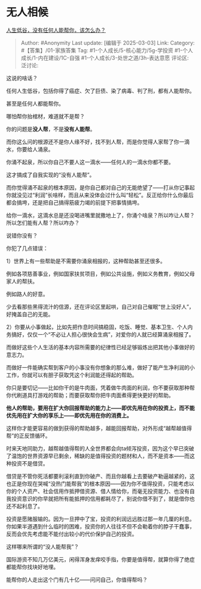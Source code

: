 # 无人相候
[人生低谷，没有任何人能帮你，该怎么办？](https://www.zhihu.com/question/650040368/answer/114745488494)

> Author: #Anonymity
> Last update: [编辑于 2025-03-03]
> Link:
> Category: #【答集】/01-家族答集
> Tag: #1-个人成长/5-核心能力/5g-学投资 #1-个人成长/1-内在建设/1C-自强 #1-个人成长/3-处世之道/3h-表达意愿
> 评论区:
> 泛讨论:

这说的啥话？

任何人生低谷，包括你得了癌症、欠了巨债、染了病毒、判了刑，都有人能帮你。

甚至是任何人都能帮你。

哪怕帮你抬棺材，难道就不是帮？

你的问题是**没人帮**，不是**没有人能帮**。

而你这么问的根源还不是你人缘不好，找不到人帮，而是你觉得人家帮了你一滴水，你要给人涌泉。

你涌不起泉，所以你自己不要人这一滴水——任何人的一滴水你都不要。

这才搞成了自我实现的“没有人能帮”。

而你觉得涌不起泉的根本原因，是你自己都对自己的无能绝望了——打从你记事起你就没见过“利润”长啥样，而且从来没体会过什么叫“轻松”。反正给你什么你最后都会搞垮，还是把自己搞得筋疲力竭的前提下把事情搞垮。

给你一滴水，这滴水总是还没喝进嘴里就撒地上了，你涌个啥泉？所以咋让人帮？所以怎们能有人帮？所以咋办？

说错你没有？

你犯了几点错误：

1）世界上有一些帮助是不需要你涌泉相报的，这种帮助甚至还很多。

例如各项慈善事业，例如国家扶贫项目，例如公共设施，例如义务教育，例如父母家人的帮扶。

例如路人的好意。

少去看那些黑得流汁的信源，还在评论区里起哄，自己对自己催眠“世上没好人”，好掩盖自己的无能。

2）你要从小事做起，比如先把作息时间搞稳固，吃饭、睡觉、基本卫生、个人内务搞好，仅仅一个“不必让人担心很快会生病”，对爱你的人就已经算涌泉相报了。

而做好这些个人生活的基本内容所需要的纪律性已经足够锻炼出把其他小事做好的意志力。

而做好一件能确实帮到客户的小事没有你想象的那么难，做好了能产生净利润的小工作，你就可以有胆子获取凭这个利润能还得起的帮助。

你只是要切记——比如你干的是牛肉面，凭着做牛肉面的利润，你不要获取那种帮你代刷道具打游戏的帮助；而要获取帮你把牛肉面煮得更快更好的帮助。

**他人的帮助，要用在扩大你回报帮助的能力上——即优先用在你的投资上，而不能优先用在扩大你的享乐上——即优先用在你的消费上。**

这样你才能更容易的做到获得的帮助越多，越能回报帮助，对外形成“越帮越值得帮”的正反馈循环。

时来天地同助力，越帮越值得帮的人全世界都会向ta倾泻投资，因为这个早已突破了温饱的世界资源早已剩余，稀缺的是值得投资的题材和人，而不是资本——而这种投资不是借贷。

借贷是不管你死活都要利滚利直到你破产、而且你越看上去要破产勒逼越紧的，这也正是你现在哭喊“没热门能帮我”的根本原因——因为你不值得投资，只能考虑以你的个人资产、社会信用作抵押借资源、借人情给你，而毫无投资能力、也没有自我投资意识的你早就把所有能抵押的信用都耗尽了，别说你借不到了，就是借你也还不起利息了。

投资是愿赌服输的。因为一旦押中了宝，投资的利润远远胜过那一年几厘的利息。你如果半道遇到什么临时的困难，投资你的人往往不但不会勒着你的脖子干蠢事，反而会优先考虑能不能付出较小的代价保护自己的投资。

这样哪来所谓的“没人能帮我”？

国际游资不知几万亿美元，闲得浑身发痒咬手指，你要是值得帮，就算你得了绝症都能帮你找块好地埋。

能帮你的人走出这个门有几十亿——问问自己，你值得帮吗？
